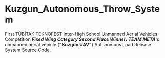# Kuzgun_Autonomous_Throw_System
First TÜBİTAK-TEKNOFEST Inter-High School Unmanned Aerial Vehicles Competition <i><strong>Fixed Wing Category Second Place Winner: TEAM META</strong></i>'s unmanned aerial vehicle (<strong>"Kuzgun UAV"</strong>) Autonomous Load Release System Source Code.
